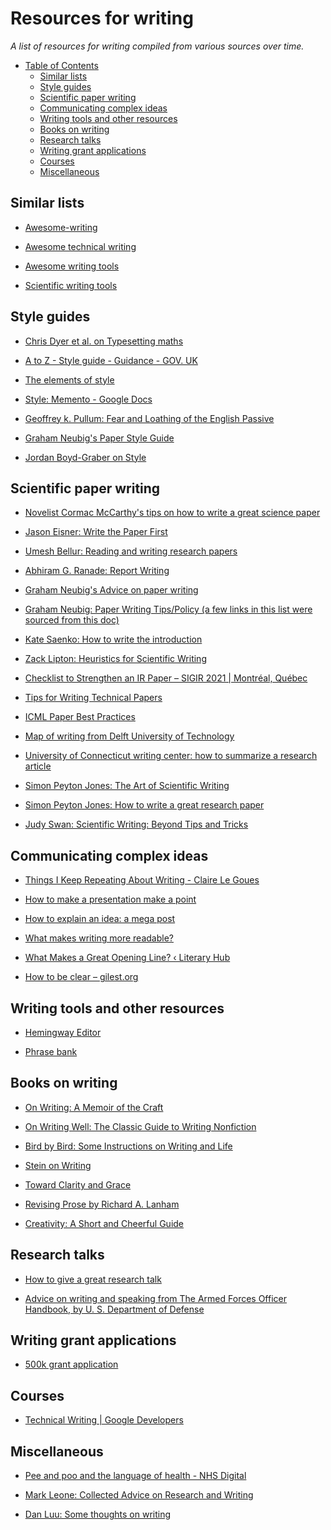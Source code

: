 # Resources for writing

_A list of resources for writing compiled from various sources over time._

<!-- MarkdownTOC depth=2 -->

* [Table of Contents](#table-of-contents)
    - [Similar lists](#similar-lists)
    - [Style guides](#style-guides)
    - [Scientific paper writing](#scientific-paper-writing)
    - [Communicating complex ideas](#communicating-complex-ideas)
    - [Writing tools and other resources](#writing-tools-and-other-resources)
    - [Books on writing](#books-on-writing)
    - [Research talks](#research-talks)
    - [Writing grant applications](#writing-grant-applications)
    - [Courses](#courses)
    - [Miscellaneous](#misc)
    

<!-- /MarkdownTOC -->

<a name="similar-lists"></a>
## Similar lists

* [Awesome-writing](https://github.com/jenniferlynparsons/awesome-writing)

* [Awesome technical writing](https://github.com/BolajiAyodeji/awesome-technical-writing)

* [Awesome writing tools](https://github.com/heartly/awesome-writing-tools)

* [Scientific writing tools](https://github.com/writing-resources/awesome-scientific-writing)

<a name="style-guides"></a>
## Style guides

* [Chris Dyer et al. on Typesetting maths](http://demo.clab.cs.cmu.edu/cdyer/short-guide-typesetting.pdf)

* [A to Z - Style guide - Guidance - GOV. UK](https://www.gov.uk/guidance/style-guide/a-to-z-of-gov-uk-style#words-to-avoid)

* [The elements of style](https://www.goodreads.com/book/show/33514.The_Elements_of_Style)

* [Style: Memento - Google Docs](https://docs.google.com/document/d/1F8_p3bkzugTvkBd1Ja6bHLR2v_XXRWqtcq7jF2gu0EM/edit)

* [Geoffrey k. Pullum: Fear and Loathing of the English Passive](http://www.lel.ed.ac.uk/~gpullum/passive_loathing.pdf)

* [Graham Neubig's Paper Style Guide](http://phontron.com/paper-guide.php)

* [Jordan Boyd-Graber on Style](https://home.cs.colorado.edu/~jbg/static/style.html)


<a name="scientific-paper-writing"></a>
## Scientific paper writing

* [Novelist Cormac McCarthy's tips on how to write a great science paper](https://www.nature.com/articles/d41586-019-02918-5)

* [Jason Eisner: Write the Paper First](https://www.cs.jhu.edu/~jason/advice/write-the-paper-first.html)

* [Umesh Bellur: Reading and writing research papers](http://www.cse.iitb.ac.in/~umesh/Expectations.html)

* [Abhiram G. Ranade: Report Writing](http://www.cse.iitb.ac.in/~ranade/communicationskills.html)

* [Graham Neubig's Advice on paper writing](http://www.phontron.com/slides/neubig15paperwriting.pdf)

* [Graham Neubig: Paper Writing Tips/Policy (a few links in this list were sourced from this doc)](https://docs.google.com/document/d/1i-EfIrlg_sDWticRuSv1ZeEu2XqqyG2p3U2aiykmrFE/)

* [Kate Saenko: How to write the introduction](https://docs.google.com/presentation/d/1PZj0Sev2yjDu9NNr96S_wwjKCgIDhGmLjW1vtQpDhlk/edit#slide=id.g1b0dfc3643_0_125)

* [Zack Lipton: Heuristics for Scientific Writing](https://www.approximatelycorrect.com/2018/01/29/heuristics-technical-scientific-writing-machine-learning-perspective/)

* [Checklist to Strengthen an IR Paper – SIGIR 2021 | Montréal, Québec](https://sigir.org/sigir2021/checklist-to-strengthen-an-ir-paper/)

* [Tips for Writing Technical Papers](https://cs.stanford.edu/people/widom/paper-writing.html)

* [ICML Paper Best Practices](https://icml.cc/Conferences/2022/BestPractices)

* [Map of writing from Delft University of Technology](https://studiolab.ide.tudelft.nl/studiolab/mapofwriting/)

* [University of Connecticut writing center: how to summarize a research article](http://www.writingcenter.uconn.edu/pdf/How_to_Summarize_a_Research_Article.pdf)

* [Simon Peyton Jones: The Art of Scientific Writing](https://www.youtube.com/watch?v=VK51E3gHENc)

* [Simon Peyton Jones: How to write a great research paper](https://www.youtube.com/watch?v=1AYxMbYZQ1Y)

* [Judy Swan: Scientific Writing: Beyond Tips and Tricks](https://www.youtube.com/watch?v=jLPCdDp_LE0)

<a name="communicating-complex-ideas"></a>
## Communicating complex ideas

* [Things I Keep Repeating About Writing - Claire Le Goues](https://clairelegoues.com/posts/clg-writing-rules.html)

* [How to make a presentation make a point](https://www.markpollard.net/how-to-make-a-presentation-make-a-point/)

* [How to explain an idea: a mega post](https://www.markpollard.net/how-to-explain-an-idea/)

* [What makes writing more readable?](https://pudding.cool/2022/02/plain/)

* [What Makes a Great Opening Line? ‹ Literary Hub](https://lithub.com/what-makes-a-great-opening-line/)

* [How to be clear – gilest.org](https://gilest.org/2021/how-to-be-clear/)

<a name="writing-tools-and-other-resources"></a>
## Writing tools and other resources

* [Hemingway Editor](http://www.hemingwayapp.com/)

* [Phrase bank](https://www.phrasebank.manchester.ac.uk/)

<a name="books-on-writing"></a>
## Books on writing

* [On Writing: A Memoir of the Craft](https://www.goodreads.com/book/show/10569.On_Writing)

* [On Writing Well: The Classic Guide to Writing Nonfiction](https://www.goodreads.com/book/show/53343.On_Writing_Well)

* [Bird by Bird: Some Instructions on Writing and Life](https://www.goodreads.com/book/show/12543.Bird_by_Bird)

* [Stein on Writing](https://www.goodreads.com/book/show/186004.Stein_on_Writing)

* [Toward Clarity and Grace](https://www.goodreads.com/book/show/246853.Style)

* [Revising Prose by Richard A. Lanham](https://www.goodreads.com/book/show/1552699.Revising_Prose)

* [Creativity: A Short and Cheerful Guide](https://www.goodreads.com/en/book/show/50719532)

<a name="research-talks"></a>
## Research talks

* [How to give a great research talk](https://www.microsoft.com/en-us/research/wp-content/uploads/2016/07/How-to-write-a-great-research-paper.pdf)

* [Advice on writing and speaking from The Armed Forces Officer Handbook, by U. S. Department of Defense](http://www.gutenberg.org/files/25482/25482-h/25482-h.htm#CHAPTER_TWENTY)


<a name="writing-grant-applications"></a>
## Writing grant applications

* [500k grant application](https://austinhenley.com/pubs/Henley2021NSFCAREER.pdf)

<a name="courses"></a>
## Courses

* [Technical Writing | Google Developers](https://developers.google.com/tech-writing)

<a name="misc"></a>
## Miscellaneous

* [Pee and poo and the language of health - NHS Digital](https://digital.nhs.uk/blog/transformation-blog/2019/pee-and-poo-and-the-language-of-health)

* [Mark Leone: Collected Advice on Research and Writing](https://www.cs.cmu.edu/~mleone/how-to.html)

* [Dan Luu: Some thoughts on writing](https://danluu.com/writing-non-advice/)